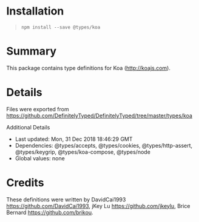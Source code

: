 # Installation
> `npm install --save @types/koa`

# Summary
This package contains type definitions for Koa (http://koajs.com).

# Details
Files were exported from https://github.com/DefinitelyTyped/DefinitelyTyped/tree/master/types/koa

Additional Details
 * Last updated: Mon, 31 Dec 2018 18:46:29 GMT
 * Dependencies: @types/accepts, @types/cookies, @types/http-assert, @types/keygrip, @types/koa-compose, @types/node
 * Global values: none

# Credits
These definitions were written by DavidCai1993 <https://github.com/DavidCai1993>, jKey Lu <https://github.com/jkeylu>, Brice Bernard <https://github.com/brikou>.
